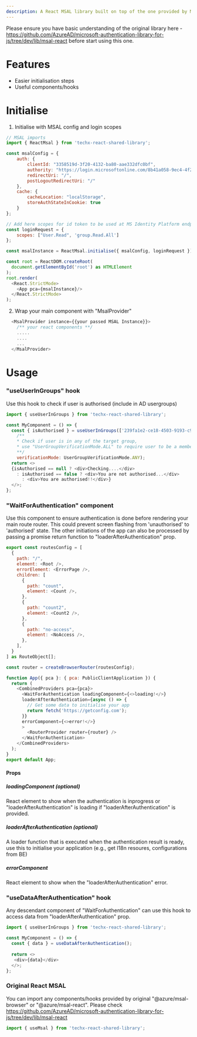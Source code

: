 ```yaml
---
description: A React MSAL library built on top of the one provided by Microsoft.
---
```

Please ensure you have basic understanding of the original library here - https://github.com/AzureAD/microsoft-authentication-library-for-js/tree/dev/lib/msal-react before start using this one.

# Features
  - Easier initialisation steps
  - Useful components/hooks


# Initialise
1. Initialise with MSAL config and login scopes
```js
// MSAL imports
import { ReactMsal } from 'techx-react-shared-library';

const msalConfig = {
    auth: {
        clientId: "3358519d-3f20-4132-ba80-aae332dfc0bf",
        authority: "https://login.microsoftonline.com/8b41a058-9ec4-4f21-8450-44bf843a0b44/",
        redirectUri: "/",
        postLogoutRedirectUri: "/"
    },
    cache: {
        cacheLocation: "localStorage",
        storeAuthStateInCookie: true
    }
};

// Add here scopes for id token to be used at MS Identity Platform endpoints.
const loginRequest = {
    scopes: ["User.Read", 'group.Read.All']
};

const msalInstance = ReactMsal.initialise({ msalConfig, loginRequest });

const root = ReactDOM.createRoot(
  document.getElementById('root') as HTMLElement
);
root.render(
  <React.StrictMode>
    <App pca={msalInstance}/>
  </React.StrictMode>
);

```
2. Wrap your main component with "MsalProvider"
```js
  <MsalProvider instance={{your passed MSAL Instance}}>
    /** your react components **/
    .....
    ....
    ...
  </MsalProvider>
```

# Usage
### "useUserInGroups" hook
Use this hook to check if user is authorised (include in AD usergroups)
```js
import { useUserInGroups } from 'techx-react-shared-library';

const MyComponent = () => {
  const { isAuthorised } = useUserInGroups(['239fa1e2-ce18-4503-9193-c9d2ed4f2871'], 
    /**
    * Check if user is in any of the target group, 
    * use "UserGroupVerificationMode.ALL" to require user to be a member of all target groups
    **/
    verificationMode: UserGroupVerificationMode.ANY);
  return <>
  {isAuthorised == null ? <div>Checking....</div> 
    : isAuthorised == false ? <div>You are not authorised...</div>
      : <div>You are authorised!!</div>}
  </>;
};
```

### "WaitForAuthentication" component
Use this component to ensure authentication is done before rendering your main route router. This could prevent screen flashing from 'unauthorised' to 'authorised' state. The other initiations of the app can also be processed by passing a promise return function to "loaderAfterAuthentication" prop. 
```js
export const routesConfig = [
  {
    path: "/",
    element: <Root />,
    errorElement: <ErrorPage />,
    children: [
      {
        path: "count",
        element: <Count />,
      },
      {
        path: "count2",
        element: <Count2 />,
      },
      {
        path: "no-access",
        element: <NoAccess />,
      },
    ],
  }
] as RouteObject[];

const router = createBrowserRouter(routesConfig);

function App({ pca }: { pca: PublicClientApplication }) {
  return (
    <CombinedProviders pca={pca}>
      <WaitForAuthentication loadingComponent={<>loading!</>} 
      loaderAfterAuthentication={async () => {
        // Get some data to initialise your app
        return fetch('https://getconfig.com');
      }}
      errorComponent={<>error!</>}
      >
        <RouterProvider router={router} />
      </WaitForAuthentication>
    </CombinedProviders>
  );
}
export default App;
```
  #### Props
  ##### loadingComponent (optional)   
  React element to show when the authentication is inprogress or "loaderAfterAuthentication" is loading if "loaderAfterAuthentication" is provided. 
  ##### loaderAfterAuthentication (optional)
  A loader function that is executed when the authentication result is ready, use this to initialise your application (e.g., get I18n resoures, configurations from BE)
  ##### errorComponent
  React element to show when the "loaderAfterAuthentication" error.
  
### "useDataAfterAuthentication" hook
Any descendant component of "WaitForAuthentication" can use this hook to access data from "loaderAfterAuthentication" prop. 

```js
import { useUserInGroups } from 'techx-react-shared-library';

const MyComponent = () => {
  const { data } = useDataAfterAuthentication();
  
  return <>
   <div>{data}</div>
  </>;
};
```

### Original React MSAL 
You can import any components/hooks provided by original "@azure/msal-browser" or "@azure/msal-react". Please check https://github.com/AzureAD/microsoft-authentication-library-for-js/tree/dev/lib/msal-react
```js
import { useMsal } from 'techx-react-shared-library';
```

